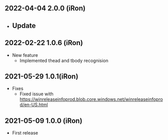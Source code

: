 ## 2022-04-04 2.0.0 (iRon)
  - Update
    - 
## 2022-02-22 1.0.6 (iRon)
  - New feature
    - Implemented thead and tbody recognision
## 2021-05-29 1.0.1(iRon)
  - Fixes
    - Fixed issue with https://winreleaseinfoprod.blob.core.windows.net/winreleaseinfoprod/en-US.html
## 2021-05-09 1.0.0 (iRon)
  - First release

